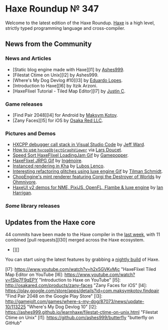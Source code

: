 [_template]: ../templates/roundup.html
[date]: / "2015-12-01 13:42:00"
[modified]: / "2015-12-01 15:30:00"
[published]: / "2015-12-01 15:30:00"
[“”]: a ""
# Haxe Roundup № 347

Welcome to the latest edition of the Haxe Roundup. [Haxe]
is a high level, strictly typed programming language and cross-compiler.
	
## News from the Community

### News and Articles

- [Static blog engine made with Haxe][l1] by [Ashes999][tw1].
- [Filestat Ctime on Unix][l2] by Ashes999.
- [Where's My Dog Devlog #10][l3] by [Eduardo Lopes][tw2].
- [Introduction to Haxe][l6] by Itzik Arzoni.
- [HaxeFlixel Tutorial - Tiled Map Editor][l7] by [Justin C][tw5].

### Game releases

- [Find Pair 2048][l4] for Android by [Maksym Kotov][tw3].
- [Zany Faces][l5] for iOS by [Osaka Red LLC][tw4].

### Pictures and Demos

- [HXCPP debugger call stack in Visual Studio Code][l10] by [Jeff Ward][tw8].
- [How to use `hxcppObjectGraphViewer`][l11] via [Lars Doucet][tw9].
- [Speed Sort HaxeFlixel LoadingJam Gif][l8] by [Gamepopper][tw6].
- [HaxeFlixel JRPG Gif][l9] by [Ingénoire][tw7].
- [Instanced rendering in Kha][l12] by [Lubos Lenco][tw10].
- [Interesting refactoring glitches using luxe engine Gif][l13] by [Tilman Schmidt][tw11].
- [ChopEngine's mint renderer featuring Corgi the Destroyer of Worlds][l15] by [Ohmnivore][tw13].
- [HaxeUI v2 demos for NME, PixiJS, OpenFL, Flambe & luxe engine][l14] by [Ian Harrigan][tw12].

### _Some_ library releases


## Updates from the Haxe core

44 commits have been made to the Haxe compiler in the [last week], with 
11 combined [pull requests][l30] merged across the Haxe ecosystem.

- [][]

You can start using the latest features by grabbing a [nightly build] of Haxe.

[Haxe]: http://haxe.org/?utm_source=haxe.io "Haxe.org"
[nightly build]: http://build.haxe.org "Nightly Haxe Build"
[last week]: https://github.com/HaxeFoundation/haxe/compare/development@%7B2015-11-30%7D...development@%7B2015-12-07%7D "Haxe Compiler commits from the last week"
[pull requests]: https://github.com/issues?utf8=%E2%9C%93&q=is%3Apr+org%3Ahaxefoundation+org%3Aopenfl+org%3Asnowkit+org%3AKTXSoftware+org%3Ahaxeflixel+org%3Ahaxepunk+org%3Ahttps%3A%2F%2Fgithub.com%2Fnmehost+is%3Amerged+merged%3A2015-11-30..2015-12-07+ "Pull requests merged across the Haxe ecosystem"
	
[tw13]: https://twitter.com/4_AM_Games "4_AM_Games"
[tw12]: https://twitter.com/IanHarrigan1982 "@IanHarrigan1982"
[tw11]: https://twitter.com/keymaster_ "@keymaster_"
[tw10]: https://twitter.com/luboslenco "@luboslenco"
[tw9]: https://twitter.com/larsiusprime "@larsiusprime"
[tw8]: https://twitter.com/Jeff__Ward "@Jeff__Ward"
[tw7]: https://twitter.com/ingenoire "@ingenoire"
[tw6]: https://twitter.com/gamepopper "@gamepopper"
[tw5]: https://twitter.com/JuiceBoos "@JuiceBoos"
[tw4]: https://twitter.com/osakared "@osakared"
[tw3]: https://twitter.com/firstdev "@firstdev"
[tw2]: https://twitter.com/EdoardoLopes "@EdoardoLopes"
[tw1]: https://twitter.com/ashes999 "@ashes999"
	
[l15]: https://twitter.com/4_AM_Games/status/672210932861390848 "ChopEngine and Corgi the Destroyer of Worlds"
[l14]: https://twitter.com/IanHarrigan1982/status/672793138667343872 "New HaxeUI v2 Demo's"
[l13]: https://twitter.com/keymaster_/status/672772732778643457 "Interesting refactoring glitches"
[l12]: https://twitter.com/luboslenco/status/673600665520881664 "Instanced rendering in Kha"
[l11]: https://twitter.com/larsiusprime/status/672461216237809664 "How to use hxcppObjectGraphViewer"
[l10]: https://twitter.com/Jeff__Ward/status/672967493590233089 "HXCPP debugger call stack in Visual Studio Code"
[l9]: https://twitter.com/ingenoire/status/673168549406486529 "HaxeFlixel JRPG"
[l8]: https://twitter.com/gamepopper/status/673267390466142208 "Speed Sort Loading"
[l7]: https://www.youtube.com/watch?v=h2x5GVKvMjc "HaxeFlixel Tiled Map Editor on YouTube
[l6]: https://www.youtube.com/watch?v=fSlp7F9qEPY "Introduction to Haxe on YouTube"
[l5]: http://osakared.com/products/zany-faces "Zany Faces for iOS"
[l4]: https://play.google.com/store/apps/details?id=com.maksymkotov.findpair "Find Pair 2048 on the Google Play Store"
[l3]: http://gamejolt.com/games/where-s-my-dog/87073/news/update-10/113225 "Where's My Dog Devlog 10"
[l2]: https://ashes999.github.io/learnhaxe/filestat-ctime-on-unix.html "Filestat Ctime on Unix"
[l1]: https://github.com/ashes999/butterfly "butterfly on GitHub"